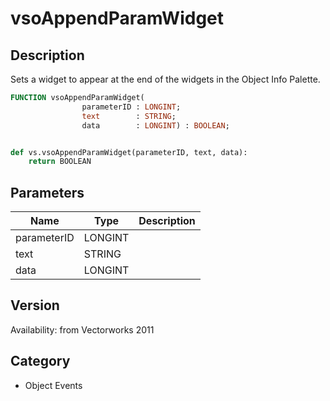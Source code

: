 # vsoAppendParamWidget

## Description
Sets a widget to appear at the end of the widgets in the Object Info Palette.

```pascal
FUNCTION vsoAppendParamWidget(
				parameterID : LONGINT;
				text        : STRING;
				data        : LONGINT) : BOOLEAN;
```

```python

def vs.vsoAppendParamWidget(parameterID, text, data):
    return BOOLEAN
```

## Parameters
|Name|Type|Description|
|---|---|---|
|parameterID|LONGINT||
|text|STRING||
|data|LONGINT||

## Version
Availability: from Vectorworks 2011
## Category
* Object Events

